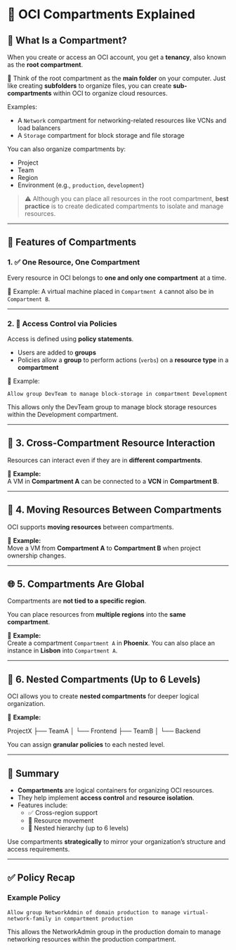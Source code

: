# 📘 OCI Compartments Explained

## 🔰 What Is a Compartment?

When you create or access an OCI account, you get a **tenancy**, also known as the **root compartment**.

📁 Think of the root compartment as the **main folder** on your computer. Just like creating **subfolders** to organize files, you can create **sub-compartments** within OCI to organize cloud resources.

Examples:
- A `Network` compartment for networking-related resources like VCNs and load balancers
- A `Storage` compartment for block storage and file storage

You can also organize compartments by:
- Project
- Team
- Region
- Environment (e.g., `production`, `development`)

> ⚠️ Although you can place all resources in the root compartment, **best practice** is to create dedicated compartments to isolate and manage resources.

---

## 🧠 Features of Compartments

### 1. ✅ **One Resource, One Compartment**

Every resource in OCI belongs to **one and only one compartment** at a time.

📝 Example: A virtual machine placed in `Compartment A` cannot also be in `Compartment B`.

---

### 2. 🔐 **Access Control via Policies**

Access is defined using **policy statements**.

- Users are added to **groups**
- Policies allow a **group** to perform actions (`verbs`) on a **resource type** in a **compartment**

📝 Example:

```plaintext
Allow group DevTeam to manage block-storage in compartment Development
```

This allows only the DevTeam group to manage block storage resources within the Development compartment.

---

## 🔄 3. Cross-Compartment Resource Interaction

Resources can interact even if they are in **different compartments**.

📝 **Example:**  
A VM in **Compartment A** can be connected to a **VCN** in **Compartment B**.

---

## 🔁 4. Moving Resources Between Compartments

OCI supports **moving resources** between compartments.

📝 **Example:**  
Move a VM from **Compartment A** to **Compartment B** when project ownership changes.

---

## 🌐 5. Compartments Are Global

Compartments are **not tied to a specific region**.

You can place resources from **multiple regions** into the **same compartment**.

📝 **Example:**  
Create a compartment `Compartment A` in **Phoenix**. You can also place an instance in **Lisbon** into `Compartment A`.

---

## 🧱 6. Nested Compartments (Up to 6 Levels)

OCI allows you to create **nested compartments** for deeper logical organization.

📁 **Example:**

ProjectX
├── TeamA
│ └── Frontend
├── TeamB
│ └── Backend


You can assign **granular policies** to each nested level.

---

## 📝 Summary

- **Compartments** are logical containers for organizing OCI resources.
- They help implement **access control** and **resource isolation**.
- Features include:
  - ✅ Cross-region support
  - 🔁 Resource movement
  - 🧱 Nested hierarchy (up to 6 levels)

Use compartments **strategically** to mirror your organization’s structure and access requirements.

---

## ✅ Policy Recap

### Example Policy

```plaintext
Allow group NetworkAdmin of domain production to manage virtual-network-family in compartment production
```

This allows the NetworkAdmin group in the production domain to manage networking resources within the production compartment.
